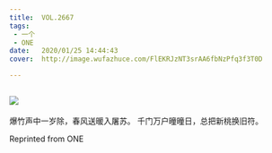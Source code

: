 ```yaml
---
title:	VOL.2667
tags:
 - 一个
 - ONE
date:	2020/01/25 14:44:43
cover:	http://image.wufazhuce.com/FlEKRJzNT3srAA6fbNzPfq3f3T0D

---
```

![](http://image.wufazhuce.com/FlEKRJzNT3srAA6fbNzPfq3f3T0D)
---

爆竹声中一岁除，春风送暖入屠苏。 千门万户曈曈日，总把新桃换旧符。
 
Reprinted from ONE
